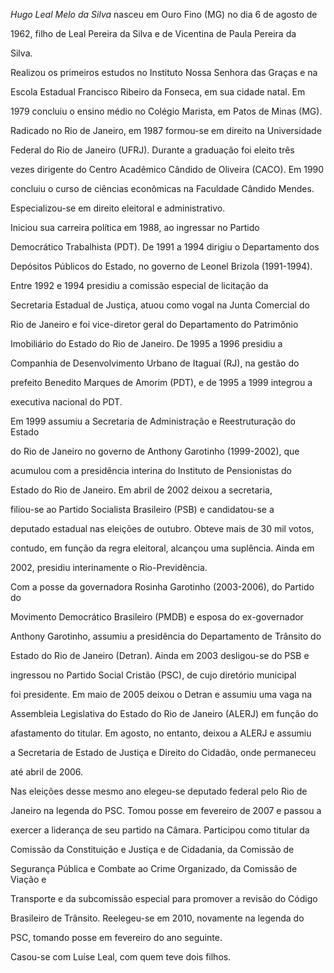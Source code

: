 

*Hugo Leal Melo da Silva* nasceu em Ouro Fino (MG) no dia 6 de agosto de

1962, filho de Leal Pereira da Silva e de Vicentina de Paula Pereira da

Silva.



Realizou os primeiros estudos no Instituto Nossa Senhora das Graças e na

Escola Estadual Francisco Ribeiro da Fonseca, em sua cidade natal. Em

1979 concluiu o ensino médio no Colégio Marista, em Patos de Minas (MG).

Radicado no Rio de Janeiro, em 1987 formou-se em direito na Universidade

Federal do Rio de Janeiro (UFRJ). Durante a graduação foi eleito três

vezes dirigente do Centro Acadêmico Cândido de Oliveira (CACO). Em 1990

concluiu o curso de ciências econômicas na Faculdade Cândido Mendes.

Especializou-se em direito eleitoral e administrativo.



Iniciou sua carreira política em 1988, ao ingressar no Partido

Democrático Trabalhista (PDT). De 1991 a 1994 dirigiu o Departamento dos

Depósitos Públicos do Estado, no governo de Leonel Brizola (1991-1994).

Entre 1992 e 1994 presidiu a comissão especial de licitação da

Secretaria Estadual de Justiça, atuou como vogal na Junta Comercial do

Rio de Janeiro e foi vice-diretor geral do Departamento do Patrimônio

Imobiliário do Estado do Rio de Janeiro. De 1995 a 1996 presidiu a

Companhia de Desenvolvimento Urbano de Itaguaí (RJ), na gestão do

prefeito Benedito Marques de Amorim (PDT), e de 1995 a 1999 integrou a

executiva nacional do PDT.



Em 1999 assumiu a Secretaria de Administração e Reestruturação do Estado

do Rio de Janeiro no governo de Anthony Garotinho (1999-2002), que

acumulou com a presidência interina do Instituto de Pensionistas do

Estado do Rio de Janeiro. Em abril de 2002 deixou a secretaria,

filiou-se ao Partido Socialista Brasileiro (PSB) e candidatou-se a

deputado estadual nas eleições de outubro. Obteve mais de 30 mil votos,

contudo, em função da regra eleitoral, alcançou uma suplência. Ainda em

2002, presidiu interinamente o Rio-Previdência.



Com a posse da governadora Rosinha Garotinho (2003-2006), do Partido do

Movimento Democrático Brasileiro (PMDB) e esposa do ex-governador

Anthony Garotinho, assumiu a presidência do Departamento de Trânsito do

Estado do Rio de Janeiro (Detran). Ainda em 2003 desligou-se do PSB e

ingressou no Partido Social Cristão (PSC), de cujo diretório municipal

foi presidente. Em maio de 2005 deixou o Detran e assumiu uma vaga na

Assembleia Legislativa do Estado do Rio de Janeiro (ALERJ) em função do

afastamento do titular. Em agosto, no entanto, deixou a ALERJ e assumiu

a Secretaria de Estado de Justiça e Direito do Cidadão, onde permaneceu

até abril de 2006.



Nas eleições desse mesmo ano elegeu-se deputado federal pelo Rio de

Janeiro na legenda do PSC. Tomou posse em fevereiro de 2007 e passou a

exercer a liderança de seu partido na Câmara. Participou como titular da

Comissão da Constituição e Justiça e de Cidadania, da Comissão de

Segurança Pública e Combate ao Crime Organizado, da Comissão de Viação e

Transporte e da subcomissão especial para promover a revisão do Código

Brasileiro de Trânsito. Reelegeu-se em 2010, novamente na legenda do

PSC, tomando posse em fevereiro do ano seguinte.



Casou-se com Luíse Leal, com quem teve dois filhos.



